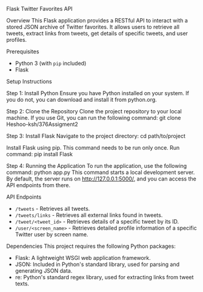 Flask Twitter Favorites API

Overview
This Flask application provides a RESTful API to interact with a stored JSON archive of Twitter favorites. It allows users to retrieve all tweets, extract links from tweets, get details of specific tweets, and user profiles.

Prerequisites
- Python 3 (with `pip` included)
- Flask
  
Setup Instructions

Step 1: Install Python
Ensure you have Python installed on your system. If you do not, you can download and install it from python.org.

Step 2: Clone the Repository
Clone the project repository to your local machine. If you use Git, you can run the following command:
git clone Heshoo-ksh/376Assigment2

Step 3: Install Flask
Navigate to the project directory:
cd path/to/project

Install Flask using pip. This command needs to be run only once.
Run command: pip install Flask

Step 4: Running the Application
To run the application, use the following command:
python app.py
This command starts a local development server. By default, the server runs on http://127.0.0.1:5000/, and you can access the API endpoints from there.

API Endpoints
- `/tweets` - Retrieves all tweets.
- `/tweets/links` - Retrieves all external links found in tweets.
- `/tweet/<tweet_id>` - Retrieves details of a specific tweet by its ID.
- `/user/<screen_name>` - Retrieves detailed profile information of a specific Twitter user by screen name.

Dependencies
This project requires the following Python packages:
- Flask: A lightweight WSGI web application framework.
- JSON: Included in Python's standard library, used for parsing and generating JSON data.
- re: Python's standard regex library, used for extracting links from tweet texts.


